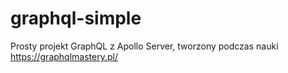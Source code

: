 # graphql-simple
Prosty projekt GraphQL z Apollo Server, tworzony podczas nauki https://graphqlmastery.pl/
